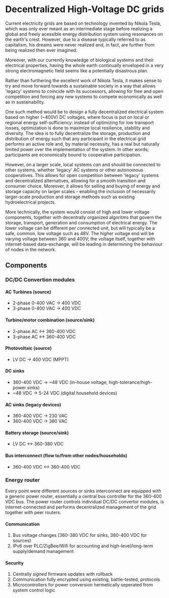 # Decentralized High-Voltage DC grids
Current electricity grids are based on technology invented by Nikola Tesla, which was only ever meant as an intermediate stage before realizing a global and freely acessible energy distribution system using resonances on the earth's crest. However, due to a disease typically referred to as capitalism, his dreams were never realized and, in fact, are further from being realized then ever imagined.

Moreover, with our currently knowledge of biological systems and their electrical properties, having the whole earth continually enveloped in a very strong electromagnetic field seems like a potentially disastrous plan.

Rather than furthering the excellent work of Nikola Tesla, it makes sense to try and move forward towards a sustainable society in a way that allows 'legacy' systems to coincide with its successors, allowing for free and open competition and forcing any new systems to compete economically as well as in sustainability.

One such method would be to design a fully decentralized electrical system based on higher (~400V) DC voltages, where focus is put on local or regional energy self-sufficiency: instead of optimizing for low transport losses, optimization is done to maximize local resilience, stability and diversity. The idea is to fully decentralize the storage, production and distribution of energy such that any participant in the electrical grid performs an active role and, by material necessity, has a real but naturally limited power over the implementation of the system. In other words; participants are economically bound to cooperative participation.

However, on a larger scale, local systems *can* and should be connected to other systems, whether 'legacy' AC systems or other autonomous cooperatives. This allows for open competition between 'legacy' systems and decentralized alternatives, allowing for a smooth transition and consumer choice. Moreover, it allows for selling and buying of energy and storage capacity on larger scales - enabling the inclusion of necessarily larger-scale production and storage methods such as existing hydroelectrical projects.

More technically, the system would consist of high and lower voltage components, together with decentrally organized algoritms that govern the storage, transport, generation and consumption of electrical energy. The lower voltage can be different per connected unit, but will typically be a safe, common, low voltage such as 48V. The higher voltage end will be varying voltage between 360 and 400V; the voltage itself, together with internet-based data-exchange, will be leading in determining the behaviour of nodes in the network.

## Components
### DC/DC Convertion modules
#### AC Turbines (source)
* 2-phase 0-400 VAC -> 400 VDC
* 3-phase 0-400 VAC -> 400 VDC

#### Turbine/motor combination (source/sink)
* 2-phase AC <-> 360-400 VDC
* 3-phase AC <-> 360-400 VDC

#### Photovoltaic (source)
* LV DC -> 400 VDC (MPPT)

#### DC sinks
* 360-400 VDC -> ~48 VDC (in-house voltage, high-tolerance/high-power sinks)
* ~48 VDC -> 5-24 VDC (digital household devices)

#### AC sinks (legacy devices)
* 360-400 VDC -> 230 VAC 
* 360-400 VDC -> 380 VAC

#### Battery storage (source/sink)
* LV DC <-> 360-380 VDC

#### Bus interconnect (flow to/from other nodes/households)
* 360-400 VDC <-> 360-400 VDC

### Energy router
Every point were different sources or sinks interconnect are equipped with a generic power router, essentially a central bus controller for the 360-400 VDC bus. The power router controls individual DC/DC convertor modules, is internet-connected and performs decentralized management of the grid together with peer routers.

#### Communication
1. Bus voltage changes (360-380 VDC for sinks, 380-400 VDC for sources)
2. IPv6 over PLC/ZigBee/Wifi for accounting and high-level/long-term supply/demand management

#### Security
1. Centrally *signed* firmware updates with rollback
2. Communication fully encrypted using existing, battle-tested, protocols
4. Microcontrollers for power conversion hermetically seperated from system control logic 
